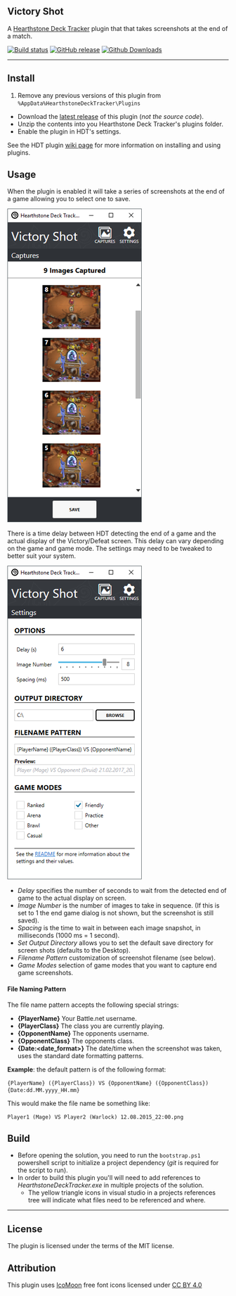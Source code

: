 ## Victory Shot

A [Hearthstone Deck Tracker](https://hsdecktracker.net/) plugin that that takes screenshots at the end of a match.

[![Build status](https://ci.appveyor.com/api/projects/status/lx2vrug90gnb6g4x?svg=true)](https://ci.appveyor.com/project/andburn/hdt-plugin-victoryshot)
[![GitHub release](https://img.shields.io/github/release/andburn/hdt-plugin-victoryshot.svg?maxAge=604800)](https://github.com/andburn/hdt-plugin-victoryshot/releases/latest)
[![Github Downloads](https://img.shields.io/github/downloads/andburn/hdt-plugin-victoryshot/latest/total.svg?maxAge=604800)](https://github.com/andburn/hdt-plugin-victoryshot/releases/latest)

---

## Install
1. Remove any previous versions of this plugin from `%AppData%HearthstoneDeckTracker\Plugins`
- Download the [latest release](https://github.com/andburn/hdt-plugin-victoryshot/releases/latest) of this plugin (*not the source code*).
- Unzip the contents into you Hearthstone Deck Tracker's plugins folder.
- Enable the plugin in HDT's settings.

See the HDT plugin [wiki page](https://github.com/HearthSim/Hearthstone-Deck-Tracker/wiki/Available-Plugins#how-to-install-plugins) for more information on installing and using plugins.

## Usage
When the plugin is enabled it will take a series of screenshots at the end of a game allowing you to select one to save.

![captures](VictoryShot.Docs/victory-shot-2.png)

There is a time delay between HDT detecting the end of a game and the actual display of the Victory/Defeat screen. This delay can vary depending on the game and game mode. The settings may need to be tweaked to better suit your system.

![settings](VictoryShot.Docs/victory-shot-1.png)

- *Delay* specifies the number of seconds to wait from the detected end of game to the actual display on screen.
- *Image Number* is the number of images to take in sequence. (If this is set to 1 the end game dialog is not shown, but the screenshot is still saved).
- *Spacing* is the time to wait in between each image snapshot, in milliseconds (1000 ms = 1 second).
- *Set Output Directory* allows you to set the default save directory for screen shots (defaults to the Desktop).
- *Filename Pattern* customization of screenshot filename (see below).
- *Game Modes* selection of game modes that you want to capture end game screenshots.

#### File Naming Pattern
The file name pattern accepts the following special strings:
- **{PlayerName}** Your Battle.net username.
- **{PlayerClass}** The class you are currently playing.
- **{OpponentName}** The opponents username.
- **{OpponentClass}** The opponents class.
- **{Date:<date_format>}** The date/time when the screenshot was taken, uses the standard date formatting patterns.

**Example**: the default pattern is of the following format:
```
{PlayerName} ({PlayerClass}) VS {OpponentName} ({OpponentClass}) {Date:dd.MM.yyyy_HH.mm}
```
This would make the file name be something like:
```
Player1 (Mage) VS Player2 (Warlock) 12.08.2015_22:00.png
```

## Build

- Before opening the solution, you need to run the `bootstrap.ps1` powershell script to initialize a project dependency (*git* is required for the script to run).
- In order to build this plugin you'll will need to add references to *HearthstoneDeckTracker.exe* in multiple projects of the solution.
  - The yellow triangle icons in visual studio in a projects references tree will indicate what files need to be referenced and where.

---

## License
The plugin is licensed under the terms of the MIT license.

## Attribution
This plugin uses [IcoMoon](https://icomoon.io/) free font icons licensed under [CC BY 4.0](https://creativecommons.org/licenses/by/4.0/)
